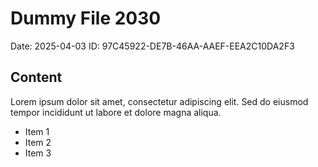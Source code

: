 # Dummy File 2030

Date: 2025-04-03
ID: 97C45922-DE7B-46AA-AAEF-EEA2C10DA2F3

## Content

Lorem ipsum dolor sit amet, consectetur adipiscing elit.
Sed do eiusmod tempor incididunt ut labore et dolore magna aliqua.

* Item 1
* Item 2
* Item 3
